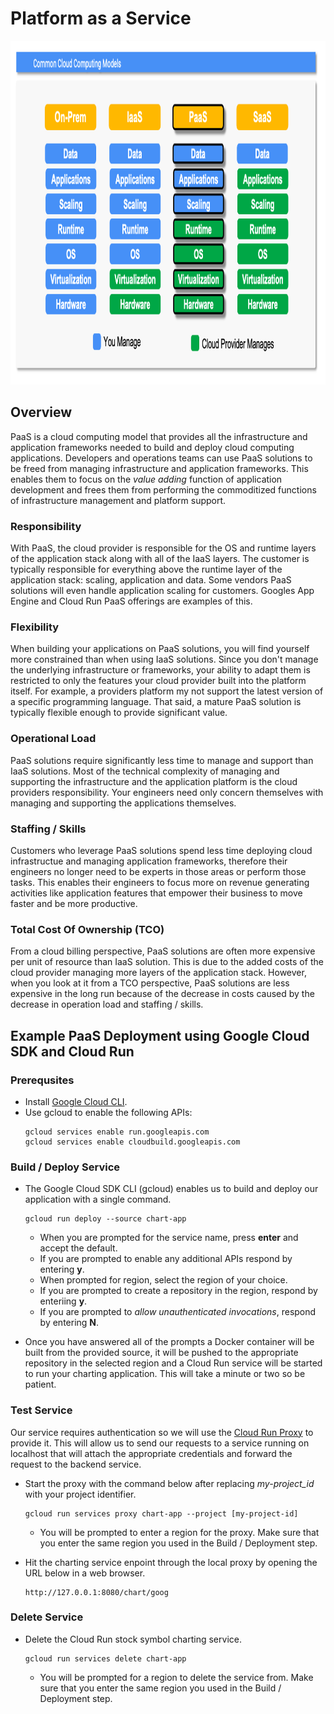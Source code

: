 # Platform as a Service

<img src="../images/models3.png" alt="On Nooo!" witdh="550" height="550">

## Overview
PaaS is a cloud computing model that provides all the infrastructure and application frameworks needed to build and deploy cloud computing applications. Developers and operations teams can use PaaS solutions to be freed from managing infrastructure and application frameworks.  This enables them to focus on the *value adding* function of application development and frees them from performing the commoditized functions of infrastructure management and platform support. 

### Responsibility
With PaaS, the cloud provider is responsible for the OS and runtime layers of the application stack along with all of the IaaS layers.  The customer is typically responsible for everything above the runtime layer of the application stack: scaling, application and data.  Some vendors PaaS solutions will even handle application scaling for customers.  Googles App Engine and Cloud Run PaaS offerings are examples of this.

### Flexibility
When building your applications on PaaS solutions, you will find yourself more constrained than when using IaaS solutions. Since you don't manage the underlying infrastructure or frameworks, your ability to adapt them is restricted to only the features your cloud provider built into the platform itself. For example, a providers platform my not support the latest version of a specific programming language.  That said, a mature PaaS solution is typically flexible enough to provide significant value.

### Operational Load
PaaS solutions require significantly less time to manage and support than IaaS solutions.  Most of the technical complexity of managing and supporting the infrastructure and the application platform is the cloud providers responsibility.  Your engineers need only concern themselves with managing and supporting the applications themselves.

### Staffing / Skills
Customers who leverage PaaS solutions spend less time deploying cloud infrastructue and managing application frameworks, therefore their engineers no longer need to be experts in those areas or perform those tasks.  This enables their engineers to focus more on revenue generating activities like application features that empower their business to move faster and be more productive.

### Total Cost Of Ownership (TCO)
From a cloud billing perspective, PaaS solutions are often more expensive per unit of resource than IaaS solution.  This is due to the added costs of the cloud provider managing more layers of the application stack.  However, when you look at it from a TCO perspective, PaaS solutions are less expensive in the long run because of the decrease in costs caused by the decrease in operation load and staffing / skills.

## Example PaaS Deployment using Google Cloud SDK and Cloud Run

### Prerequsites
* Install [Google Cloud CLI](https://cloud.google.com/sdk?hl=en).
* Use gcloud to enable the following APIs:
  ```
  gcloud services enable run.googleapis.com
  gcloud services enable cloudbuild.googleapis.com
  ```

### Build / Deploy Service
* The Google Cloud SDK CLI (gcloud) enables us to build and deploy our application with a single command.
  ```
  gcloud run deploy --source chart-app
  ```
  * When you are prompted for the service name, press __enter__ and accept the default.
  * If you are prompted to enable any additional APIs respond by entering __y__.
  * When prompted for region, select the region of your choice.
  * If you are prompted to create a repository in the region, respond by enteriing __y__.
  * If you are prompted to *allow unauthenticated invocations*, respond by entering __N__.

* Once you have answered all of the prompts a Docker container will be built from the provided source, it will be pushed to the appropriate repository in the selected region and a Cloud Run service will be started to run your charting application.  This will take a minute or two so be patient.

### Test Service
Our service requires authentication so we will use the [Cloud Run Proxy](https://cloud.google.com/sdk/gcloud/reference/run/services/proxy) to provide it.  This will allow us to send our requests to a service running on localhost that will attach the appropriate credentials and forward the request to the backend service.
* Start the proxy with the command below after replacing *my-project_id* with your project identifier.
  ```
  gcloud run services proxy chart-app --project [my-project-id]
  ```
  * You will be prompted to enter a region for the proxy.  Make sure that you enter the same region you used in the Build / Deployment step.
    
* Hit the charting service enpoint through the local proxy by opening the URL below in a web browser.
  ```
  http://127.0.0.1:8080/chart/goog
  ```
### Delete Service
* Delete the Cloud Run stock symbol charting service.
  ```
  gcloud run services delete chart-app
  ```
  * You will be prompted for a region to delete the service from. Make sure that you enter the same region you used in the Build / Deployment step.
